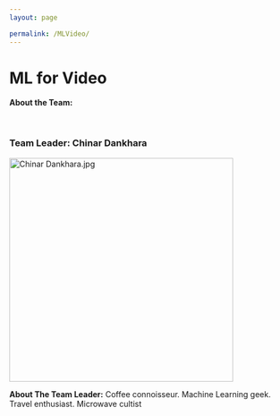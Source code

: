 ```yaml
---
layout: page

permalink: /MLVideo/
---
```


<h1>ML for Video</h1>

<p><strong>About the Team:</strong> </p>

<br/>
<h3>Team Leader: Chinar Dankhara</h3>
<img src="/website/images/Chinar%20Dankhara.jpg?raw=true" alt="Chinar Dankhara.jpg"
    width="400" 
     >
<p><strong>About The Team Leader:</strong> Coffee connoisseur. Machine Learning geek. Travel enthusiast. Microwave cultist</p>
